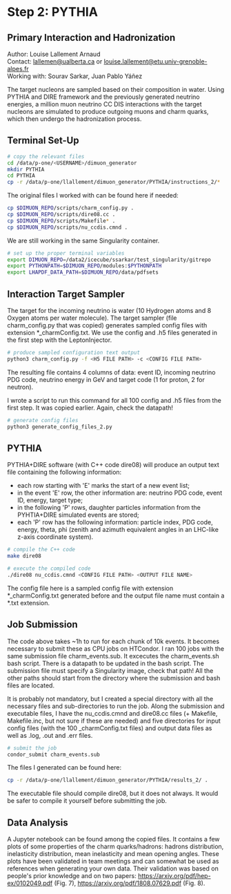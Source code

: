 # Step 2: PYTHIA

## Primary Interaction and Hadronization

Author: Louise Lallement Arnaud  
Contact: lallemen@ualberta.ca or louise.lallement@etu.univ-grenoble-alpes.fr  
Working with: Sourav Sarkar, Juan Pablo Yáñez

The target nucleons are sampled based on their composition in water. Using PYTHIA and DIRE framework and the previously generated neutrino energies, a million muon neutrino CC DIS interactions with the target nucleons are simulated to produce outgoing muons and charm quarks, which then undergo the hadronization process.

## Terminal Set-Up

```bash
# copy the relevant files
cd /data/p-one/<USERNAME>/dimuon_generator
mkdir PYTHIA
cd PYTHIA
cp -r /data/p-one/llallement/dimuon_generator/PYTHIA/instructions_2/* .
```

The original files I worked with can be found here if needed:
```bash
cp $DIMUON_REPO/scripts/charm_config.py .
cp $DIMUON_REPO/scripts/dire08.cc .
cp $DIMUON_REPO/scripts/Makefile* .
cp $DIMUON_REPO/scripts/nu_ccdis.cmnd .
```

We are still working in the same Singularity container.

```bash
# set up the proper terminal variables
export DIMUON_REPO=/data2/icecube/ssarkar/test_singularity/gitrepo
export PYTHONPATH=$DIMUON_REPO/modules:$PYTHONPATH
export LHAPDF_DATA_PATH=$DIMUON_REPO/data/pdfsets
```

## Interaction Target Sampler

The target for the incoming neutrino is water (10 Hydrogen atoms and 8 Oxygen atoms per water molecule). The target sampler (file charm_config.py that was copied) generates sampled config files with extension *_charmConfig.txt. We use the config and .h5 files generated in the first step with the LeptonInjector.

```bash
# produce sampled configuration text output
python3 charm_config.py -f <H5 FILE PATH> -c <CONFIG FILE PATH>
```

The resulting file contains 4 columns of data: event ID, incoming neutrino PDG code, neutrino energy in GeV and target code (1 for proton, 2 for neutron).

I wrote a script to run this command for all 100 config and .h5 files from the first step. It was copied earlier. Again, check the datapath!

```bash
# generate config files
python3 generate_config_files_2.py
```

## PYTHIA

PYTHIA+DIRE software (with C++ code dire08) will produce an output text file containing the following information:
- each row starting with 'E' marks the start of a new event list;
- in the event 'E' row, the other information are: neutrino PDG code, event ID, energy, target type;
- in the following 'P' rows, daughter particles information from the PYHTIA+DIRE simulated events are stored;
- each 'P' row has the following information: particle index, PDG code, energy, theta, phi (zenith and azimuth equivalent angles in an LHC-like z-axis coordinate system).

```bash
# compile the C++ code
make dire08

# execute the compiled code
./dire08 nu_ccdis.cmnd <CONFIG FILE PATH> <OUTPUT FILE NAME>
```

The config file here is a sampled config file with extension *_charmConfig.txt generated before and the output file name must contain a *.txt extension.

## Job Submission

The code above takes ~1h to run for each chunk of 10k events. It becomes necessary to submit these as CPU jobs on HTCondor. I ran 100 jobs with the same submission file charm_events.sub. It excecutes the charm_events.sh bash script. There is a datapath to be updated in the bash script. The submission file must specify a Singularity image, check that path! All the other paths should start from the directory where the submission and bash files are located.

It is probably not mandatory, but I created a special directory with all the necessary files and sub-directories to run the job. Along the submission and executable files, I have the nu_ccdis.cmnd and dire08.cc files (+ Makefile, Makefile.inc, but not sure if these are needed) and five directories for input config files (with the 100 _charmConfig.txt files) and output data files as well as .log, .out and .err files.

```bash
# submit the job
condor_submit charm_events.sub
```

The files I generated can be found here:
```bash
cp -r /data/p-one/llallement/dimuon_generator/PYTHIA/results_2/ .
```

The executable file should compile dire08, but it does not always. It would be safer to compile it yourself before submitting the job.

## Data Analysis

A Jupyter notebook can be found among the copied files. It contains a few plots of some properties of the charm quarks/hadrons: hadrons distribution, inelasticity distribution, mean inelasticity and mean opening angles. These plots have been validated in team meetings and can somewhat be used as references when generating your own data. Their validation was based on people's prior knowledge and on two papers: https://arxiv.org/pdf/hep-ex/0102049.pdf (Fig. 7), https://arxiv.org/pdf/1808.07629.pdf (Fig. 8).
